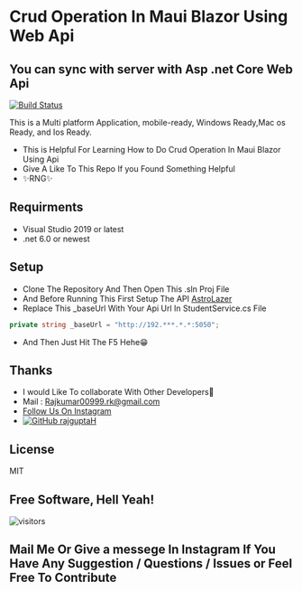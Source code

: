 # Crud Operation In Maui Blazor Using Web Api
## You can sync with server with Asp .net Core Web Api

[![Build Status](https://travis-ci.org/joemccann/dillinger.svg?branch=master)](https://instagram.com/bug__developer)


This is a Multi platform Application, mobile-ready, Windows Ready,Mac os Ready,
and Ios Ready.

- This is Helpful For Learning How to Do Crud Operation In Maui Blazor Using Api
- Give A Like To This Repo If you Found Something Helpful
- ✨RNG✨
## Requirments
- Visual Studio 2019 or latest
- .net 6.0 or newest 

## Setup 
- Clone The Repository And Then Open This .sln Proj File 
- And Before Running This First Setup The API [AstroLazer](https://github.com/rajguptaH/StroLazer)
- Replace This _baseUrl With Your Api Url In StudentService.cs File
```csharp
private string _baseUrl = "http://192.***.*.*:5050";
```
- And Then Just Hit The F5 Hehe😁
## Thanks 

- I would Like To collaborate With Other Developers💛
- Mail : Rajkumar00999.rk@gmail.com
-  [Follow Us On Instagram]( https://instagram.com/raj__rr)
- [![GitHub rajguptaH](https://img.shields.io/github/followers/rajguptaH?label=follow&style=social)](https://github.com/rajguptaH)

## License

MIT

**Free Software, Hell Yeah!**
-
![visitors](https://visitor-badge.glitch.me/badge?page_id=rajguptaH.MauiCrudUsingDapper)
## Mail Me Or Give a messege In Instagram If You Have Any Suggestion / Questions / Issues or Feel Free To Contribute
